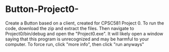 # Button-Project0-
Create a Button based on a client, created for CPSC581 Project 0.
To run the code, download the zip and extract the files. Then navigate to Project0/bin/debug and open the "Project0.exe". 
It will likely open a window saying that this program is unrecognized and may be harmful to your computer. To force run, click "more info", then click "run anyways" 
